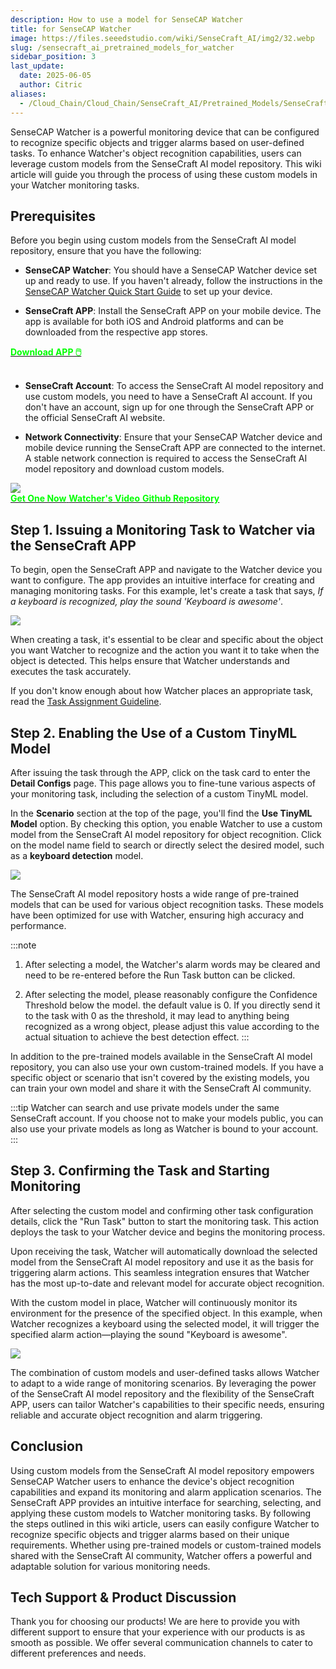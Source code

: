 ```yaml
---
description: How to use a model for SenseCAP Watcher
title: for SenseCAP Watcher
image: https://files.seeedstudio.com/wiki/SenseCraft_AI/img2/32.webp
slug: /sensecraft_ai_pretrained_models_for_watcher
sidebar_position: 3
last_update:
  date: 2025-06-05
  author: Citric
aliases:
  - /Cloud_Chain/Cloud_Chain/SenseCraft_AI/Pretrained_Models/SenseCraft_Pretrained_Watcher
---
```



SenseCAP Watcher is a powerful monitoring device that can be configured to recognize specific objects and trigger alarms based on user-defined tasks. To enhance Watcher's object recognition capabilities, users can leverage custom models from the SenseCraft AI model repository. This wiki article will guide you through the process of using these custom models in your Watcher monitoring tasks.

## Prerequisites

Before you begin using custom models from the SenseCraft AI model repository, ensure that you have the following:

- **SenseCAP Watcher**: You should have a SenseCAP Watcher device set up and ready to use. If you haven't already, follow the instructions in the [SenseCAP Watcher Quick Start Guide](https://wiki.seeedstudio.com/getting_started_with_watcher/) to set up your device.

- **SenseCraft APP**: Install the SenseCraft APP on your mobile device. The app is available for both iOS and Android platforms and can be downloaded from the respective app stores.

<div class="get_one_now_container" style={{textAlign: 'center'}}>
    <a class="get_one_now_item" href="https://sensecraft-app-download.seeed.cc">
            <strong><span><font color={'FFFFFF'} size={"4"}> Download APP 🖱️</font></span></strong>
    </a>
</div>

<br />

- **SenseCraft Account**: To access the SenseCraft AI model repository and use custom models, you need to have a SenseCraft AI account. If you don't have an account, sign up for one through the SenseCraft APP or the official SenseCraft AI website.

- **Network Connectivity**: Ensure that your SenseCAP Watcher device and mobile device running the SenseCraft APP are connected to the internet. A stable network connection is required to access the SenseCraft AI model repository and download custom models.

<div style={{textAlign:'center'}}><img src="https://files.seeedstudio.com/wiki/watcher_getting_started/watcherKS.jpg" style={{width:1000, height:'auto'}}/></div>


<div class="get_one_now_container" style={{textAlign: 'center'}}>
    <a class="get_one_now_item" href="https://www.seeedstudio.com/SenseCAP-Watcher-W1-A-p-5979.html">
            <strong><span><font color={'FFFFFF'} size={"4"}> Get One Now</font></span></strong>
    </a>
    <a class="get_one_now_item" href="https://www.youtube.com/watch?v=ny22Z0cAIqE">
            <strong><span><font color={'FFFFFF'} size={"4"}> Watcher's Video</font></span></strong>
    </a>
    <a class="get_one_now_item" href="https://github.com/Seeed-Studio/OSHW-SenseCAP-Watcher">
            <strong><span><font color={'FFFFFF'} size={"4"}> Github Repository</font></span></strong>
    </a>
</div>

## Step 1. Issuing a Monitoring Task to Watcher via the SenseCraft APP

To begin, open the SenseCraft APP and navigate to the Watcher device you want to configure. The app provides an intuitive interface for creating and managing monitoring tasks. For this example, let's create a task that says, *If a keyboard is recognized, play the sound 'Keyboard is awesome'*.

<div style={{textAlign:'center'}}><img src="https://files.seeedstudio.com/wiki/SenseCraft_AI/img2/31.png" style={{width:250, height:'auto'}}/></div>

When creating a task, it's essential to be clear and specific about the object you want Watcher to recognize and the action you want it to take when the object is detected. This helps ensure that Watcher understands and executes the task accurately.

If you don't know enough about how Watcher places an appropriate task, read the [Task Assignment Guideline](https://wiki.seeedstudio.com/getting_started_with_watcher_task/).

## Step 2. Enabling the Use of a Custom TinyML Model

After issuing the task through the APP, click on the task card to enter the **Detail Configs** page. This page allows you to fine-tune various aspects of your monitoring task, including the selection of a custom TinyML model.

In the **Scenario** section at the top of the page, you'll find the **Use TinyML Model** option. By checking this option, you enable Watcher to use a custom model from the SenseCraft AI model repository for object recognition. Click on the model name field to search or directly select the desired model, such as a **keyboard detection** model.

<div style={{textAlign:'center'}}><img src="https://files.seeedstudio.com/wiki/SenseCraft_AI/img2/32.png" style={{width:1000, height:'auto'}}/></div>

The SenseCraft AI model repository hosts a wide range of pre-trained models that can be used for various object recognition tasks. These models have been optimized for use with Watcher, ensuring high accuracy and performance.

:::note
1. After selecting a model, the Watcher's alarm words may be cleared and need to be re-entered before the Run Task button can be clicked.

2. After selecting the model, please reasonably configure the Confidence Threshold below the model. the default value is 0. If you directly send it to the task with 0 as the threshold, it may lead to anything being recognized as a wrong object, please adjust this value according to the actual situation to achieve the best detection effect.
:::

In addition to the pre-trained models available in the SenseCraft AI model repository, you can also use your own custom-trained models. If you have a specific object or scenario that isn't covered by the existing models, you can train your own model and share it with the SenseCraft AI community.

:::tip
Watcher can search and use private models under the same SenseCraft account. If you choose not to make your models public, you can also use your private models as long as Watcher is bound to your account.
:::

## Step 3. Confirming the Task and Starting Monitoring

After selecting the custom model and confirming other task configuration details, click the "Run Task" button to start the monitoring task. This action deploys the task to your Watcher device and begins the monitoring process.

Upon receiving the task, Watcher will automatically download the selected model from the SenseCraft AI model repository and use it as the basis for triggering alarm actions. This seamless integration ensures that Watcher has the most up-to-date and relevant model for accurate object recognition.

With the custom model in place, Watcher will continuously monitor its environment for the presence of the specified object. In this example, when Watcher recognizes a keyboard using the selected model, it will trigger the specified alarm action—playing the sound "Keyboard is awesome".

<div style={{textAlign:'center'}}><img src="https://files.seeedstudio.com/wiki/SenseCraft_AI/img2/33.png" style={{width:600, height:'auto'}}/></div>

The combination of custom models and user-defined tasks allows Watcher to adapt to a wide range of monitoring scenarios. By leveraging the power of the SenseCraft AI model repository and the flexibility of the SenseCraft APP, users can tailor Watcher's capabilities to their specific needs, ensuring reliable and accurate object recognition and alarm triggering.

## Conclusion

Using custom models from the SenseCraft AI model repository empowers SenseCAP Watcher users to enhance the device's object recognition capabilities and expand its monitoring and alarm application scenarios. The SenseCraft APP provides an intuitive interface for searching, selecting, and applying these custom models to Watcher monitoring tasks. By following the steps outlined in this wiki article, users can easily configure Watcher to recognize specific objects and trigger alarms based on their unique requirements. Whether using pre-trained models or custom-trained models shared with the SenseCraft AI community, Watcher offers a powerful and adaptable solution for various monitoring needs.


## Tech Support & Product Discussion

Thank you for choosing our products! We are here to provide you with different support to ensure that your experience with our products is as smooth as possible. We offer several communication channels to cater to different preferences and needs.

<div class="button_tech_support_container">
<a href="https://discord.com/invite/QqMgVwHT3X" class="button_tech_support_sensecap"></a>
<a href="https://support.sensecapmx.com/portal/en/home" class="button_tech_support_sensecap3"></a>
</div>

<div class="button_tech_support_container">
<a href="mailto:support@sensecapmx.com" class="button_tech_support_sensecap2"></a>
<a href="https://github.com/Seeed-Studio/wiki-documents/discussions/69" class="button_discussion"></a>
</div>

